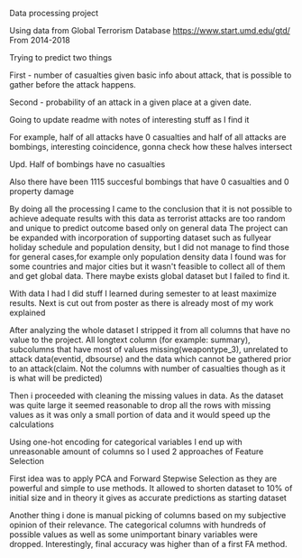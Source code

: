 Data processing project

Using data from Global Terrorism Database https://www.start.umd.edu/gtd/
From 2014-2018

Trying to predict two things

First - number of casualties given basic info about attack, that is possible to gather before the attack happens.

Second - probability of an attack in a given place at a given date.

Going to update readme with notes of interesting stuff as I find it

For example, half of all attacks have 0 casualties and half of all attacks are bombings, interesting coincidence, gonna check how these halves intersect

Upd. Half of bombings have no casualties

Also there have been 1115 succesful bombings that have 0 casualties and 0 property damage

By doing all the processing I came to the conclusion that it is not possible to achieve adequate results with this data as terrorist attacks are too random and unique to predict outcome based only on general data
The project can be expanded with incorporation of supporting dataset such as fullyear holiday schedule and population density, but I did not manage to find those for general cases,for example only population density data I found was for some countries and major cities but it wasn't feasible to collect all of them and get global data. There maybe exists global dataset but I failed to find it.

With data I had I did stuff I learned during semester to at least maximize results.
Next is cut out from poster as there is already most of my work explained

After analyzing the whole dataset I stripped
it from all columns that have no value to the
project. All longtext column (for example:
summary), subcolumns that have most of
values missing(weapontype_3), unrelated to
attack data(eventid, dbsourse) and the data
which cannot be gathered prior to an
attack(claim. Not the columns with number
of casualties though as it is what will be
predicted)

Then i proceeded with cleaning the missing
values in data. As the dataset was quite large
it seemed reasonable to drop all the rows
with missing values as it was only a small
portion of data and it would speed up the
calculations

Using one-hot encoding for categorical variables I end
up with unreasonable amount of columns so I used 2
approaches of Feature Selection

First idea was to apply PCA and Forward
Stepwise Selection as they are powerful and
simple to use methods. It allowed to shorten
dataset to 10% of initial size and in theory it gives
as accurate predictions as starting dataset

Another thing i done is manual picking of columns based on my
subjective opinion of their relevance. The categorical columns with
hundreds of possible values as well as some unimportant binary
variables were dropped. Interestingly, final accuracy was higher than
of a first FA method.
